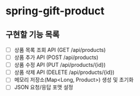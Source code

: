 # spring-gift-product

## 구현할 기능 목록

- [ ] 상품 목록 조회 API (GET /api/products)
- [ ] 상품 추가 API (POST /api/products)
- [ ] 상품 수정 API (PUT /api/products/{id})
- [ ] 상품 삭제 API (DELETE /api/products/{id})
- [ ] 메모리 저장소(Map<Long, Product>) 생성 및 초기화
- [ ] JSON 요청/응답 포맷 설정